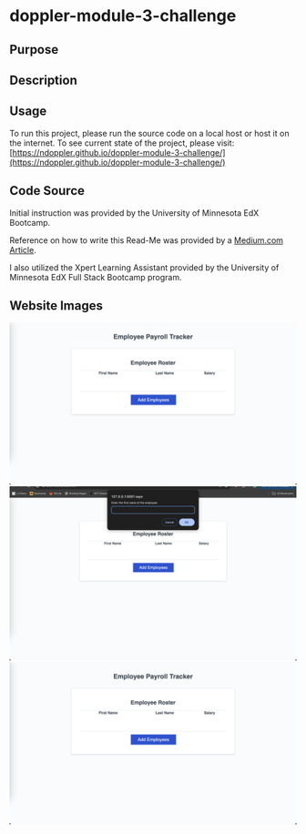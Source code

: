 # doppler-module-3-challenge

## Purpose

## Description

## Usage
To run this project, please run the source code on a local host or host it on the internet. To see current state of the project, please visit: [https://ndoppler.github.io/doppler-module-3-challenge/](https://ndoppler.github.io/doppler-module-3-challenge/)

## Code Source

Initial instruction was provided by the University of Minnesota EdX Bootcamp.

Reference on how to write this Read-Me was provided by a [Medium.com Article](https://medium.com/@kc_clintone/the-ultimate-guide-to-writing-a-great-readme-md-for-your-project-3d49c2023357).

I also utilized the Xpert Learning Assistant provided by the University of Minnesota EdX Full Stack Bootcamp program.

## Website Images

<img title="First Website Image" alt="Landing Website Image" src="/assets/images/LandingWebsiteImage.png">
<img title="First Website Image" alt= "Displaying Website Functionality" src="/assets/images/FunctionalWindowWorking.png">
<img title="First Website Image" alt="Landing Website Image" src="/assets/images/LandingWebsiteImage.png">